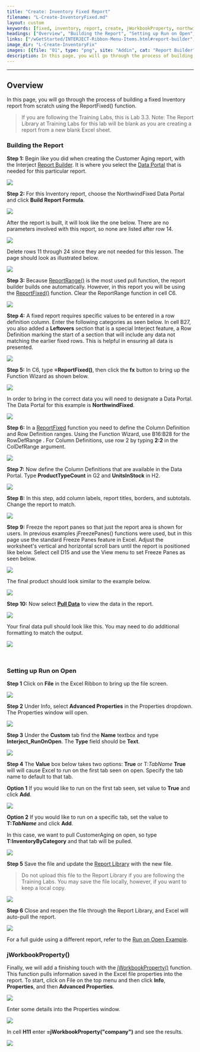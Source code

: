 ```yaml
---
title: "Create: Inventory Fixed Report"
filename: "L-Create-InventoryFixed.md"
layout: custom
keywords: [fixed, inventory, report, create, jWorkbookProperty, northwind fixed, run on open, walkthrough]
headings: ["Overview", "Building the Report", "Setting up Run on Open", "jWorkbookProperty()"]
links: ["/wGetStarted/INTERJECT-Ribbon-Menu-Items.html#report-builder", "/wIndex/Common-Dataportal-Index.html", "/wIndex/ReportRange.html", "/wIndex/ReportFixed.html", "/wIndex/ReportFixed.html", "/wGetStarted/INTERJECT-Ribbon-Menu-Items.html#pull-data", "/wAbout/ReportLibraryLinks.html", "/wGetStarted/L-Create-RunOnOpen.html", "/wIndex/jWorkbookProperty.html"]
image_dir: "L-Create-InventoryFix"
images: [{file: "01", type: "png", site: "Addin", cat: "Report Builder", sub: "", report: "", ribbon: "Simple", config: ""}, {file: "02", type: "png", site: "Addin", cat: "Report Builder", sub: "", report: "NorthwindFixed", ribbon: "Simple", config: ""}, {file: "03", type: "png", site: "Addin", cat: "Report", sub: "", report: "NorthwindFixed", ribbon: "", config: "Yes"}, {file: "04", type: "png", site: "Addin", cat: "Report", sub: "", report: "NorthwindFixed", ribbon: "", config: "Yes"}, {file: "05", type: "png", site: "Addin", cat: "Report", sub: "", report: "NorthwindFixed", ribbon: "", config: "Yes"}, {file: "08", type: "png", site: "Addin", cat: "Report", sub: "", report: "NorthwindFixed", ribbon: "", config: "Yes"}, {file: "06", type: "png", site: "Excel", cat: "Function Wizard", sub: "", report: "NorthwindFixed", ribbon: "", config: "Yes"}, {file: "07", type: "png", site: "Excel", cat: "Function Wizard", sub: "", report: "NorthwindFixed", ribbon: "", config: "Yes"}, {file: "09", type: "png", site: "Excel", cat: "Function Wizard", sub: "", report: "NorthwindFixed", ribbon: "", config: "Yes"}, {file: "10", type: "png", site: "Addin", cat: "Report", sub: "", report: "NorthwindFixed", ribbon: "", config: "Yes"}, {file: "11", type: "png", site: "Addin", cat: "Report", sub: "", report: "Inventory By Category", ribbon: "", config: "Yes"}, {file: "12", type: "png", site: "Excel", cat: "Freeze Panes", sub: "", report: "Inventory By Category", ribbon: "", config: ""}, {file: "13", type: "png", site: "Addin", cat: "Report", sub: "", report: "Inventory By Category", ribbon: "", config: ""}, {file: "14", type: "png", site: "Addin", cat: "Pull Data", sub: "", report: "Inventory By Category", ribbon: "Simple", config: ""}, {file: "15", type: "png", site: "Addin", cat: "Report", sub: "", report: "Inventory By Category", ribbon: "", config: ""}, {file: "16", type: "png", site: "Addin", cat: "Ribbon", sub: "", report: "", ribbon: "Simple", config: ""}, {file: "17", type: "png", site: "Excel", cat: "Info", sub: "Advanced Properties", report: "", ribbon: "", config: ""}, {file: "18", type: "png", site: "Excel", cat: "Advanced Properties", sub: "Custom", report: "", ribbon: "", config: ""}, {file: "19", type: "png", site: "Excel", cat: "Advanced Properties", sub: "Custom", report: "", ribbon: "", config: ""}, {file: "20", type: "png", site: "Excel", cat: "Advanced Properties", sub: "Custom", report: "", ribbon: "", config: ""}, {file: "21", type: "png", site: "Addin", cat: "Report Library", sub: "Right Click Menu", report: "Inventory By Category", ribbon: "", config: ""}, {file: "15", type: "png", site: "Addin", cat: "Report", sub: "", report: "Inventory By Category", ribbon: "", config: ""}, {file: "jWorkbookPropertySettingsClick", type: "png", site: "Excel", cat: "Info", sub: "", report: "Inventory By Category", ribbon: "", config: ""}, {file: "jWorkbookPropertySettings", type: "png", site: "Excel", cat: "Advanced Properties", sub: "Summary", report: "", ribbon: "", config: ""}, {file: "jWorkbookPropertyEntered", type: "png", site: "Addin", cat: "Report", sub: "", report: "Inventory By Category", ribbon: "", config: ""}]
description: In this page, you will go through the process of building a fixed Inventory report from scratch using the ReportFixed() function.
---
```

* * *

##  Overview

In this page, you will go through the process of building a fixed Inventory report from scratch using the ReportFixed() function.

<blockquote class=lab_info>
  If you are following the Training Labs, this is Lab 3.3. Note: The Report Library at Training Labs for this lab will be blank as you are creating a report from a new blank Excel sheet.
</blockquote>

###  Building the Report

**Step 1:** Begin like you did when creating the Customer Aging report, with the Interject [Report Builder](/wGetStarted/INTERJECT-Ribbon-Menu-Items.html#report-builder). It is where you select the  [Data Portal](/wIndex/Common-Dataportal-Index.html) that is needed for this particular report.

![](/images/L-Create-InventoryFix/01.png)
<br>

**Step 2:** For this Inventory report, choose the NorthwindFixed Data Portal and click **Build Report Formula**.

![](/images/L-Create-InventoryFix/02.png)
<br>

After the report is built, it will look like the one below. There are no parameters involved with this report, so none are listed after row 14.

![](/images/L-Create-InventoryFix/03.png)
<br>

Delete rows 11 through 24 since they are not needed for this lesson. The page should look as illustrated below.

![](/images/L-Create-InventoryFix/04.png)
<br>

**Step 3:** Because [ReportRange()](/wIndex/ReportRange.html) is the most used pull function, the report builder builds one automatically. However, in this report you will be using the [ReportFixed()](/wIndex/ReportFixed.html) function. Clear the ReportRange function in cell C6.

![](/images/L-Create-InventoryFix/05.png)
<br>

**Step 4:** A fixed report requires specific values to be entered in a row definition column. Enter the following categories as seen below. In cell B27, you also added a **Leftovers** section that is a special Interject feature, a Row Definition marking the start of a section that will include any data not matching the earlier fixed rows. This is helpful in ensuring all data is presented.

![](/images/L-Create-InventoryFix/08.png)
<br>

**Step 5:** In C6, type **=ReportFixed()**, then click the **fx** button to bring up the Function Wizard as shown below.

![](/images/L-Create-InventoryFix/06.png)
<br>

In order to bring in the correct data you will need to designate a Data Portal. The Data Portal for this example is **NorthwindFixed**.

![](/images/L-Create-InventoryFix/07.png)
<br>

**Step 6:** In a [ReportFixed](/wIndex/ReportFixed.html) function you need to define the Column Definition and Row Definition ranges. Using the Function Wizard, use B16:B28 for the  RowDefRange . For Column Definitions, use row 2 by typing **2:2** in the ColDefRange argument.

![](/images/L-Create-InventoryFix/09.png)
<br>

**Step 7:** Now define the Column Definitions that are available in the Data Portal. Type **ProductTypeCount** in G2 and **UnitsInStock** in H2.

![](/images/L-Create-InventoryFix/10.png)
<br>

**Step 8:** In this step, add column labels, report titles, borders, and subtotals. Change the report to match.

![](/images/L-Create-InventoryFix/11.png)
<br>

**Step 9:** Freeze the report panes so that just the report area is shown for users. In previous examples jFreezePanes() functions were used, but in this page use the standard Freeze Panes feature in Excel. Adjust the worksheet's vertical and horizontal scroll bars until the report is positioned like below. Select cell D15 and use the View menu to set Freeze Panes as seen below.

![](/images/L-Create-InventoryFix/12.png)
<br>

The final product should look similar to the example below.

![](/images/L-Create-InventoryFix/13.png)
<br>

**Step 10:** Now select [**Pull Data**](/wGetStarted/INTERJECT-Ribbon-Menu-Items.html#pull-data) to view the data in the report.

![](/images/L-Create-InventoryFix/14.png)
<br>

Your final data pull should look like this. You may need to do additional formatting to match the output.

![](/images/L-Create-InventoryFix/15.png)

<br>

### Setting up Run on Open

**Step 1** Click on **File** in the Excel Ribbon to bring up the file screen.

![](/images/L-Create-InventoryFix/16.png)
<br>

**Step 2** Under Info, select **Advanced Properties** in the Properties dropdown. The Properties window will open.

![](/images/L-Create-InventoryFix/17.png)
<br>

**Step 3** Under the **Custom** tab find the **Name** textbox and type **Interject_RunOnOpen**. The **Type** field should be **Text**.

![](/images/L-Create-InventoryFix/18.png)
<br>

**Step 4** The **Value** box below takes two options: **True** or T:*TabName* **True** will will cause Excel to run on the first tab seen on open. Specify the tab name to default to that tab.

**Option 1** If you would like to run on the first tab seen, set value to **True** and click **Add**.

![](/images/L-Create-InventoryFix/19.png)
<br>

**Option 2** If you would like to run on a specific tab, set the value to **T:*TabName*** and click **Add**.

In this case, we want to pull CustomerAging on open, so type **T:InventoryByCategory** and that tab will be pulled.

![](/images/L-Create-InventoryFix/20.png)
<br>

**Step 5** Save the file and update the [Report Library](/wAbout/ReportLibraryLinks.html) with the new file.

<blockquote class=lab_info>
  Do not upload this file to the Report Library if you are following the Training Labs. You may save the file locally, however, if you want to keep a local copy.
</blockquote>

![](/images/L-Create-InventoryFix/21.png)
<br>

**Step 6** Close and reopen the file through the Report Library, and Excel will auto-pull the report.

![](/images/L-Create-InventoryFix/15.png)
<br>

For a full guide using a different report, refer to the [Run on Open Example](/wGetStarted/L-Create-RunOnOpen.html).

### jWorkbookProperty()

Finally, we will add a finishing touch with the [jWorkbookProperty()](/wIndex/jWorkbookProperty.html) function. This function pulls information saved in the Excel file properties into the report. To start, click on File on the top menu and then click **Info**, **Properties**, and then **Advanced Properties**.

![](/images/L-Create-InventoryFix/jWorkbookPropertySettingsClick.png)
<br>

Enter some details into the Properties window.

![](/images/L-Create-InventoryFix/jWorkbookPropertySettings.png)
<br>

In cell **H11** enter **=jWorkbookProperty("company")** and see the results.

![](/images/L-Create-InventoryFix/jWorkbookPropertyEntered.png)
<br>
